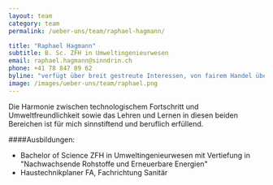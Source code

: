```yaml
---
layout: team
category: team
permalink: /ueber-uns/team/raphael-hagmann/

title: "Raphael Hagmann"
subtitle: B. Sc. ZFH in Umweltingenieurwesen
email: raphael.hagmann@sinndrin.ch
phone: +41 78 847 89 62
byline: "verfügt über breit gestreute Interessen, von fairem Handel über Umwelt- und Erwachsenenbildung bis hin zur Technik der erneuerbaren Energien. Seine Kreativität und Motivation bringt er in verschiedene Projekte der sinndrin genossenschaft ein."
image: /images/ueber-uns/team/raphael.png
---
```

Die Harmonie zwischen technologischem Fortschritt und Umweltfreundlichkeit sowie das Lehren und Lernen in diesen beiden Bereichen ist für mich sinnstiftend und beruflich erfüllend.

####Ausbildungen:

- Bachelor of Science ZFH in Umweltingenieurwesen mit Vertiefung in "Nachwachsende Rohstoffe und Erneuerbare Energien"
- Haustechnikplaner FA, Fachrichtung Sanitär
